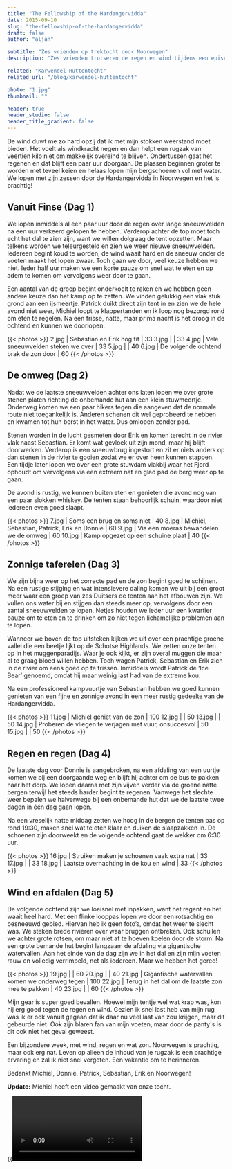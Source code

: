```yaml
---
title: "The Fellowship of the Hardangervidda"
date: 2015-09-10
slug: "the-fellowship-of-the-hardangervidda"
draft: false
author: "aljan"

subtitle: "Zes vrienden op trektocht door Noorwegen"
description: "Zes vrienden trotseren de regen en wind tijdens een epische trektocht door de Hardangervidda in Noorwegen. Samen overwinnen ze uitdagingen en genieten van de adembenemende natuur."

related: "Karwendel Huttentocht"
related_url: "/blog/karwendel-huttentocht"

photo: "1.jpg"
thumbnail: ""

header: true
header_studio: false
header_title_gradient: false
---
```


De wind duwt me zo hard opzij dat ik met mijn stokken weerstand moet bieden. Het voelt als windkracht negen en dan helpt een rugzak van veertien kilo niet om makkelijk overeind te blijven. Ondertussen gaat het regenen en dat blijft een paar uur doorgaan. De plassen beginnen groter te worden met teveel keien en helaas lopen mijn bergschoenen vol met water. We lopen met zijn zessen door de Hardangervidda in Noorwegen en het is prachtig!

## Vanuit Finse (Dag 1)

We lopen inmiddels al een paar uur door de regen over lange sneeuwvelden na een uur verkeerd gelopen te hebben. Verderop achter de top moet toch echt het dal te zien zijn, want we willen dolgraag de tent opzetten. Maar telkens worden we teleurgesteld en zien we weer nieuwe sneeuwvelden. Iedereen begint koud te worden, de wind waait hard en de sneeuw onder de voeten maakt het lopen zwaar. Toch gaan we door, veel keuze hebben we niet. Ieder half uur maken we een korte pauze om snel wat te eten en op adem te komen om vervolgens weer door te gaan.

Een aantal van de groep begint onderkoelt te raken en we hebben geen andere keuze dan het kamp op te zetten. We vinden gelukkig een vlak stuk grond aan een ijsmeertje. Patrick duikt direct zijn tent in en zien we de hele avond niet weer, Michiel loopt te klappertanden en ik loop nog bezorgd rond om eten te regelen. Na een frisse, natte, maar prima nacht is het droog in de ochtend en kunnen we doorlopen.

{{< photos >}}
2.jpg | Sebastian en Erik nog fit | 33
3.jpg |  | 33
4.jpg | Vele sneeuwvelden steken we over | 33
5.jpg |  | 40
6.jpg | De volgende ochtend brak de zon door | 60
{{< /photos >}}

## De omweg (Dag 2)

Nadat we de laatste sneeuwvelden achter ons laten lopen we over grote stenen platen richting de onbemande hut aan een klein stuwmeertje. Onderweg komen we een paar hikers tegen die aangeven dat de normale route niet toegankelijk is. Anderen schenen dit wel geprobeerd te hebben en kwamen tot hun borst in het water. Dus omlopen zonder pad.

Stenen worden in de lucht gesmeten door Erik en komen terecht in de rivier vlak naast Sebastian. Er komt wat gevloek uit zijn mond, maar hij blijft doorwerken. Verderop is een sneeuwbrug ingestort en zit er niets anders op dan stenen in de rivier te gooien zodat we er over heen kunnen stappen. Een tijdje later lopen we over een grote stuwdam vlakbij waar het Fjord ophoudt om vervolgens via een extreem nat en glad pad de berg weer op te gaan.

De avond is rustig, we kunnen buiten eten en genieten die avond nog van een paar slokken whiskey. De tenten staan behoorlijk schuin, waardoor niet iedereen even goed slaapt.

{{< photos >}}
7.jpg | Soms een brug en soms niet | 40
8.jpg | Michiel, Sebastian, Patrick, Erik en Donnie | 60
9.jpg | Via een moeras bewandelen we de omweg | 60
10.jpg | Kamp opgezet op een schuine plaat | 40
{{< /photos >}}

## Zonnige taferelen (Dag 3)

We zijn bijna weer op het correcte pad en de zon begint goed te schijnen. Na een rustige stijging en wat intensievere daling komen we uit bij een groot meer waar een groep van zes Duitsers de tenten aan het afbouwen zijn. We vullen ons water bij en stijgen dan steeds meer op, vervolgens door een aantal sneeuwvelden te lopen. Netjes houden we ieder uur een kwartier pauze om te eten en te drinken om zo niet tegen lichamelijke problemen aan te lopen.

Wanneer we boven de top uitsteken kijken we uit over een prachtige groene vallei die een beetje lijkt op de Schotse Highlands. We zetten onze tenten op in het muggenparadijs. Waar je ook kijkt, er zijn overal muggen die maar al te graag bloed willen hebben. Toch wagen Patrick, Sebastian en Erik zich in de rivier om eens goed op te frissen. Inmiddels wordt Patrick de ‘Ice Bear’ genoemd, omdat hij maar weinig last had van de extreme kou.

Na een professioneel kampvuurtje van Sebastian hebben we goed kunnen genieten van een fijne en zonnige avond in een meer rustig gedeelte van de Hardangervidda.

{{< photos >}}
11.jpg | Michiel geniet van de zon | 100
12.jpg |  | 50
13.jpg |  | 50
14.jpg | Proberen de vliegen te verjagen met vuur, onsuccesvol | 50
15.jpg |  | 50
{{< /photos >}}

## Regen en regen (Dag 4)

De laatste dag voor Donnie is aangebroken, na een afdaling van een uurtje komen we bij een doorgaande weg en blijft hij achter om de bus te pakken naar het dorp. We lopen daarna met zijn vijven verder via de groene natte bergen terwijl het steeds harder begint te regenen. Vanwege het slechte weer bepalen we halverwege bij een onbemande hut dat we de laatste twee dagen in één dag gaan lopen.

Na een vreselijk natte middag zetten we hoog in de bergen de tenten pas op rond 19:30, maken snel wat te eten klaar en duiken de slaapzakken in. De schoenen zijn doorweekt en de volgende ochtend gaat de wekker om 6:30 uur.

{{< photos >}}
16.jpg | Struiken maken je schoenen vaak extra nat | 33
17.jpg |  | 33
18.jpg | Laatste overnachting in de kou en wind | 33
{{< /photos >}}

## Wind en afdalen (Dag 5)

De volgende ochtend zijn we loeisnel met inpakken, want het regent en het waait heel hard. Met een flinke looppas lopen we door een rotsachtig en besneeuwd gebied. Hiervan heb ik geen foto’s, omdat het weer te slecht was. We steken brede rivieren over waar bruggen ontbreken. Ook schuilen we achter grote rotsen, om maar niet af te hoeven koelen door de storm. Na een grote bemande hut begint langzaam de afdaling via gigantische watervallen. Aan het einde van de dag zijn we in het dal en zijn mijn voeten rauw en volledig verrimpeld, net als iedereen. Maar we hebben het gered!

{{< photos >}}
19.jpg |  | 60
20.jpg |  | 40
21.jpg | Gigantische watervallen komen we onderweg tegen | 100
22.jpg | Terug in het dal om de laatste zon mee te pakken | 40
23.jpg |  | 60
{{< /photos >}}

Mijn gear is super goed bevallen. Hoewel mijn tentje wel wat krap was, kon hij erg goed tegen de regen en wind. Gezien ik snel last heb van mijn rug was ik er ook vanuit gegaan dat ik daar nu veel last van zou krijgen, maar dit gebeurde niet. Ook zijn blaren fan van mijn voeten, maar door de panty's is dit ook niet het geval geweest.

Een bijzondere week, met wind, regen en wat zon. Noorwegen is prachtig, maar ook erg nat. Leven op alleen de inhoud van je rugzak is een prachtige ervaring en zal ik niet snel vergeten. Een vakantie om te herinneren.

Bedankt Michiel, Donnie, Patrick, Sebastian, Erik en Noorwegen!

**Update:** Michiel heeft een video gemaakt van onze tocht.

{{<video url="https://www.youtube.com/embed/5yfsw6X9eP0">}}
